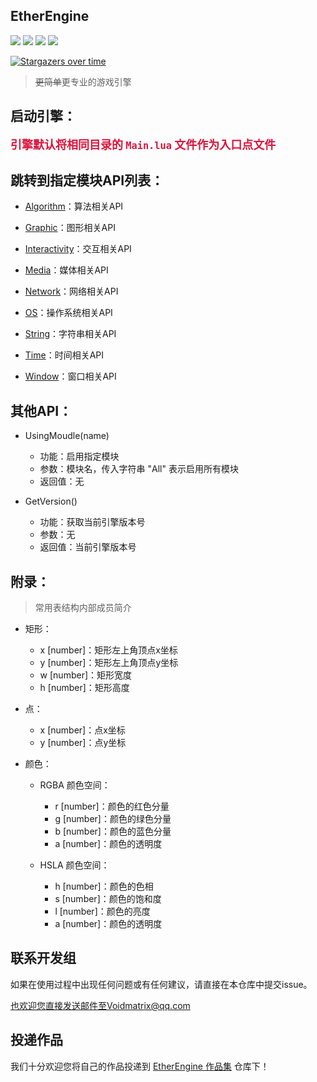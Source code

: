 ## EtherEngine
[![](https://img.shields.io/github/stars/VoidmatrixHeathcliff/EtherEngine.svg?style=flat&labelColor=3f48cc)](https://github.com/VoidmatrixHeathcliff/EtherEngine/stargazers)  [![](https://img.shields.io/github/forks/VoidmatrixHeathcliff/EtherEngine.svg?style=flat&labelColor=3f48cc)](https://github.com/VoidmatrixHeathcliff/EtherEngine/network/members)  [![](https://img.shields.io/github/issues/VoidmatrixHeathcliff/EtherEngine.svg?style=flat&labelColor=3f48cc)](https://github.com/VoidmatrixHeathcliff/EtherEngine/issues)  ![](https://img.shields.io/github/license/VoidmatrixHeathcliff/EtherEngine.svg?style=flat&label=license&message=notspecified&labelColor=3f48cc)

[![Stargazers over time](https://starchart.cc/VoidmatrixHeathcliff/EtherEngine.svg)](https://starchart.cc/VoidmatrixHeathcliff/EtherEngine)

> ~~更简单~~更专业的游戏引擎

      
## 启动引擎：

**<font color=#DC143C size=4> 引擎默认将相同目录的 `Main.lua` 文件作为入口点文件 </font>**

## 跳转到指定模块API列表：

+ [Algorithm](.docs/Algorithm/index.md)：算法相关API

+ [Graphic](.docs/Graphic/index.md)：图形相关API

+ [Interactivity](.docs/Interactivity/index.md)：交互相关API

+ [Media](.docs/Media/index.md)：媒体相关API

+ [Network](.docs/Network/index.md)：网络相关API

+ [OS](.docs/OS/index.md)：操作系统相关API

+ [String](.docs/String/index.md)：字符串相关API

+ [Time](.docs/Time/index.md)：时间相关API

+ [Window](.docs/Window/index.md)：窗口相关API

## 其他API：

+ UsingMoudle(name)

    + 功能：启用指定模块
    + 参数：模块名，传入字符串 "All" 表示启用所有模块
    + 返回值：无

+ GetVersion()

    + 功能：获取当前引擎版本号
    + 参数：无
    + 返回值：当前引擎版本号

## 附录：

> 常用表结构内部成员简介

+ 矩形：

    + x [number]：矩形左上角顶点x坐标
    + y [number]：矩形左上角顶点y坐标
    + w [number]：矩形宽度
    + h [number]：矩形高度

+ 点：

    + x [number]：点x坐标
    + y [number]：点y坐标

+ 颜色：

    + RGBA 颜色空间：

        + r [number]：颜色的红色分量
        + g [number]：颜色的绿色分量
        + b [number]：颜色的蓝色分量
        + a [number]：颜色的透明度

    + HSLA 颜色空间：
        
        + h [number]：颜色的色相
        + s [number]：颜色的饱和度
        + l [number]：颜色的亮度
        + a [number]：颜色的透明度

## 联系开发组

如果在使用过程中出现任何问题或有任何建议，请直接在本仓库中提交issue。

也欢迎您直接发送邮件至Voidmatrix@qq.com

## 投递作品

我们十分欢迎您将自己的作品投递到 [EtherEngine 作品集](https://github.com/VoidmatrixHeathcliff/EtherWorkCollection) 仓库下！
